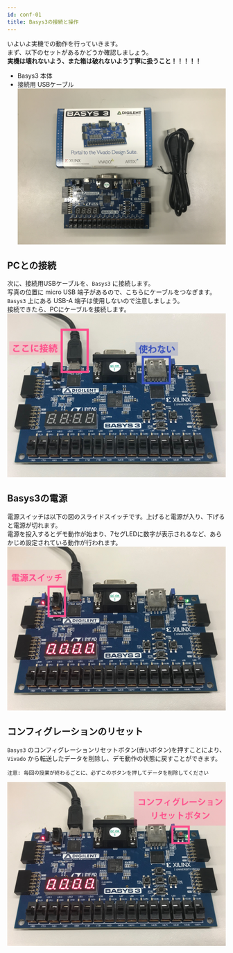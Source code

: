 ```yaml
---
id: conf-01
title: Basys3の接続と操作
---
```

いよいよ実機での動作を行っていきます。  
まず、以下のセットがあるかどうか確認しましょう。  
**実機は壊れないよう、また箱は破れないよう丁寧に扱うこと！！！！！**
- Basys3 本体
- 接続用 USBケーブル
![fpga_contents](assets/5_conf/fpga_contents.jpg)


## PCとの接続
次に、接続用USBケーブルを、`Basys3` に接続します。  
写真の位置に micro USB 端子があるので、こちらにケーブルをつなぎます。  
`Basys3` 上にある USB-A 端子は使用しないので注意しましょう。  
接続できたら、PCにケーブルを接続します。
![fpga_usb_connected](assets/5_conf/fpga_usb_connected.jpg)



## Basys3の電源
電源スイッチは以下の図のスライドスイッチです。上げると電源が入り、下げると電源が切れます。  
電源を投入するとデモ動作が始まり、7セグLEDに数字が表示されるなど、あらかじめ設定されている動作が行われます。
![fpga_power_on](assets/5_conf/fpga_power_on.jpg)


## コンフィグレーションのリセット
`Basys3` のコンフィグレーションリセットボタン(赤いボタン)を押すことにより、`Vivado` から転送したデータを削除し、デモ動作の状態に戻すことができます。
```
注意: 毎回の授業が終わるごとに、必ずこのボタンを押してデータを削除してください
```
![fpga_demo](assets/5_conf/fpga_conf_reset.jpg)